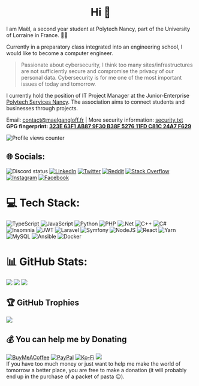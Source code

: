 <h1 align="center">Hi 👋</h1>

I am Maël, a second year student at Polytech Nancy, part of the University of Lorraine in France. 👨‍🎓

Currently in a preparatory class integrated into an engineering school, I would like to become a computer engineer.

> Passionate about cybersecurity, I think too many sites/infrastructures are not sufficiently secure and compromise the privacy of our personal data. Cybersecurity is for me one of the most important issues of today and tomorrow.


I currently hold the position of IT Project Manager at the Junior-Enterprise [Polytech Services Nancy](https://polytech-services-nancy.fr). The association aims to connect students and businesses through projects.

Email: contact@maelgangloff.fr | More security information: [security.txt](https://maelgangloff.fr/.well-known/security.txt)  
**GPG fingerprint: [323E 63F1 AB87 9F30 B38F 5276 11FD C81C 24A7 F629](https://maelgangloff.fr/pgp-key.txt)**  

![Profile views counter](https://komarev.com/ghpvc/?username=maelgangloff&color=0e75b6&style=for-the-badge)

## 🌐 Socials:
![Discord status](https://dcbadge.limes.ping/api/shield/357508678783336459)
[![LinkedIn](https://img.shields.io/badge/LinkedIn-%230077B5.svg?logo=linkedin&logoColor=white&style=for-the-badge)](https://linkedin.com/in/maelgangloff)
[![Twitter](https://img.shields.io/badge/Twitter-%231DA1F2.svg?logo=Twitter&logoColor=white&style=for-the-badge)](https://twitter.com/GangloffMael)
[![Reddit](https://img.shields.io/badge/Reddit-%23FF4500.svg?logo=Reddit&logoColor=white&style=for-the-badge)](https://reddit.com/user/maelgangloff)
[![Stack Overflow](https://img.shields.io/badge/-Stackoverflow-FE7A16?logo=stack-overflow&logoColor=white&style=for-the-badge)](https://stackoverflow.com/users/14125227)
[![Instagram](https://img.shields.io/badge/Instagram-%23E4405F.svg?logo=Instagram&logoColor=white&style=for-the-badge)](https://instagram.com/maelgangloff)
[![Facebook](https://img.shields.io/badge/Facebook-%231877F2.svg?logo=Facebook&logoColor=white&style=for-the-badge)](https://facebook.com/mael.gangloff)

# 💻 Tech Stack:
![TypeScript](https://img.shields.io/badge/typescript-%23007ACC.svg?style=for-the-badge&logo=typescript&logoColor=white)
![JavaScript](https://img.shields.io/badge/javascript-%23323330.svg?style=for-the-badge&logo=javascript&logoColor=%23F7DF1E)
![Python](https://img.shields.io/badge/python-3670A0?style=for-the-badge&logo=python&logoColor=ffdd54)
![PHP](https://img.shields.io/badge/php-%23777BB4.svg?style=for-the-badge&logo=php&logoColor=white)
![.Net](https://img.shields.io/badge/.NET-5C2D91?style=for-the-badge&logo=.net&logoColor=white)
![C++](https://img.shields.io/badge/c++-%2300599C.svg?style=for-the-badge&logo=c%2B%2B&logoColor=white)
![C#](https://img.shields.io/badge/c%23-%23239120.svg?style=for-the-badge&logo=c-sharp&logoColor=white)
![Insomnia](https://img.shields.io/badge/Insomnia-black?style=for-the-badge&logo=insomnia&logoColor=5849BE)
![JWT](https://img.shields.io/badge/JWT-black?style=for-the-badge&logo=JSON%20web%20tokens)
![Laravel](https://img.shields.io/badge/laravel-%23FF2D20.svg?style=for-the-badge&logo=laravel&logoColor=white)
![Symfony](https://img.shields.io/badge/symfony-%23000000.svg?style=for-the-badge&logo=symfony&logoColor=white)
![NodeJS](https://img.shields.io/badge/node.js-6DA55F?style=for-the-badge&logo=node.js&logoColor=white)
![React](https://img.shields.io/badge/react-%2320232a.svg?style=for-the-badge&logo=react&logoColor=%2361DAFB)
![Yarn](https://img.shields.io/badge/yarn-%232C8EBB.svg?style=for-the-badge&logo=yarn&logoColor=white)
![MySQL](https://img.shields.io/badge/mysql-%2300f.svg?style=for-the-badge&logo=mysql&logoColor=white)
![Ansible](https://img.shields.io/badge/ansible-%231A1918.svg?style=for-the-badge&logo=ansible&logoColor=white)
![Docker](https://img.shields.io/badge/docker-%230db7ed.svg?style=for-the-badge&logo=docker&logoColor=white)


# 📊 GitHub Stats:
![](https://github-readme-stats.vercel.app/api?username=maelgangloff&theme=dark&hide_border=false&include_all_commits=true&count_private=true)
![](https://github-readme-stats.vercel.app/api/top-langs/?username=maelgangloff&theme=dark&hide_border=false&include_all_commits=true&count_private=true&layout=compact)
![](https://github-readme-streak-stats.herokuapp.com/?user=maelgangloff&theme=dark&hide_border=false)

## 🏆 GitHub Trophies
![](https://github-profile-trophy.vercel.app/?username=maelgangloff&theme=radical&no-frame=false&no-bg=true&margin-w=4)

## 💰 You can help me by Donating
[![BuyMeACoffee](https://img.shields.io/badge/Buy%20Me%20a%20Coffee-ffdd00?style=for-the-badge&logo=buy-me-a-coffee&logoColor=black)](https://buymeacoffee.com/maelgangloff)
[![PayPal](https://img.shields.io/badge/PayPal-00457C?style=for-the-badge&logo=paypal&logoColor=white)](https://paypal.me/maelgangloff)
[![Ko-Fi](https://img.shields.io/badge/Ko--fi-F16061?style=for-the-badge&logo=ko-fi&logoColor=white)](https://ko-fi.com/maelgangloff) 
![](https://hit.yhype.me/github/profile?user_id=51171251)  
If you have too much money or just want to help me make the world of tomorrow a better place, you are free to make a donation (it will probably end up in the purchase of a packet of pasta 😉).  
